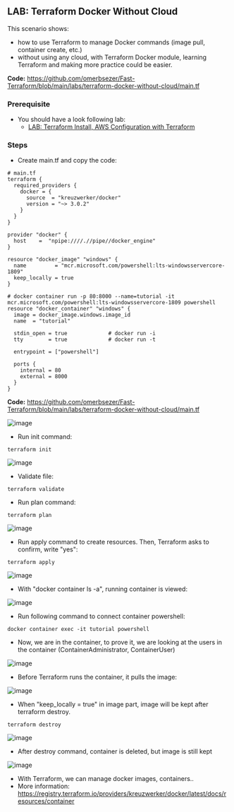 ## LAB: Terraform Docker Without Cloud

This scenario shows:
- how to use Terraform to manage Docker commands (image pull, container create, etc.)
- without using any cloud, with Terraform Docker module, learning Terraform and making more practice could be easier.


**Code:** https://github.com/omerbsezer/Fast-Terraform/blob/main/labs/terraform-docker-without-cloud/main.tf

### Prerequisite

- You should have a look following lab: 
  - [LAB: Terraform Install, AWS Configuration with Terraform](https://github.com/omerbsezer/Fast-Terraform/blob/main/Terraform-Install-AWS-Configuration.md)

### Steps

- Create main.tf and copy the code:
 
``` 
# main.tf
terraform {
  required_providers {
    docker = {
      source  = "kreuzwerker/docker"
      version = "~> 3.0.2"
    }
  }
}

provider "docker" {
  host    =  "npipe:////.//pipe//docker_engine"
}

resource "docker_image" "windows" {
  name         = "mcr.microsoft.com/powershell:lts-windowsservercore-1809"
  keep_locally = true
}

# docker container run -p 80:8000 --name=tutorial -it mcr.microsoft.com/powershell:lts-windowsservercore-1809 powershell
resource "docker_container" "windows" {
  image = docker_image.windows.image_id
  name  = "tutorial"
  
  stdin_open = true             # docker run -i
  tty        = true             # docker run -t
  
  entrypoint = ["powershell"]
  
  ports {
    internal = 80
    external = 8000
  }
}
``` 
**Code:** https://github.com/omerbsezer/Fast-Terraform/blob/main/labs/terraform-docker-without-cloud/main.tf

![image](https://user-images.githubusercontent.com/10358317/227287393-09ff08a1-9db2-4fc5-98e8-1a20c2bdf9be.png)

- Run init command:

``` 
terraform init
``` 

![image](https://user-images.githubusercontent.com/10358317/227279233-74013a80-0a71-4c0c-84b7-e9cec6c9d30f.png)

- Validate file:

``` 
terraform validate
``` 

- Run plan command:

``` 
terraform plan
``` 

![image](https://user-images.githubusercontent.com/10358317/227279536-a2f72789-36f6-4ee1-82df-a0bed834d34d.png)

- Run apply command to create resources. Then, Terraform asks to confirm, write "yes":

``` 
terraform apply
```   

![image](https://user-images.githubusercontent.com/10358317/227281131-7463a9dc-1f61-4f48-a906-410725c0af19.png)

- With "docker container ls -a", running container is viewed: 

![image](https://user-images.githubusercontent.com/10358317/227280862-04483fb7-530d-4a75-ad22-21e8a5cbf49b.png)

- Run following command to connect container powershell:
 
```
docker container exec -it tutorial powershell
```

- Now, we are in the container, to prove it, we are looking at the users in the container (ContainerAdministrator, ContainerUser)

![image](https://user-images.githubusercontent.com/10358317/227282456-4452cbe2-611c-491a-a9f7-f6bbaab28d69.png)

- Before Terraform runs the container, it pulls the image:

![image](https://user-images.githubusercontent.com/10358317/227283686-a6b2ee63-8c01-4610-84c0-3f5d5f622166.png)

- When "keep_locally = true" in image part, image will be kept after terraform destroy.

```
terraform destroy
```

![image](https://user-images.githubusercontent.com/10358317/227284301-9fa06ebe-faa5-47aa-ac52-234bf6ca2c4e.png)

- After destroy command, container is deleted, but image is still kept

![image](https://user-images.githubusercontent.com/10358317/227285010-450e8cc2-b3e8-4dd5-9272-65d9f69bfd18.png)

- With Terraform, we can manage docker images, containers..
- More information: https://registry.terraform.io/providers/kreuzwerker/docker/latest/docs/resources/container


